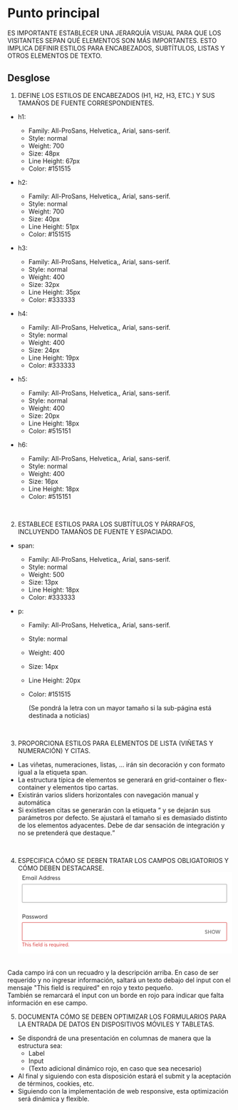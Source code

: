 # Punto principal
ES IMPORTANTE ESTABLECER UNA JERARQUÍA VISUAL PARA QUE LOS VISITANTES
SEPAN QUÉ ELEMENTOS SON MÁS IMPORTANTES. ESTO IMPLICA DEFINIR ESTILOS
PARA ENCABEZADOS, SUBTÍTULOS, LISTAS Y OTROS ELEMENTOS DE TEXTO.

## Desglose
1. DEFINE LOS ESTILOS DE ENCABEZADOS (H1, H2, H3, ETC.) Y SUS TAMAÑOS
DE FUENTE CORRESPONDIENTES.

  * h1: 
     - Family: All-ProSans, Helvetica,, Arial, sans-serif.
     - Style: normal
     - Weight: 700
     - Size: 48px
     - Line Height: 67px
     - Color: #151515
  
  * h2: 
     - Family: All-ProSans, Helvetica,, Arial, sans-serif.
     - Style: normal
     - Weight: 700
     - Size: 40px
     - Line Height: 51px
     - Color: #151515
  
  * h3: 
     - Family: All-ProSans, Helvetica,, Arial, sans-serif.
     - Style: normal
     - Weight: 400
     - Size: 32px
     - Line Height: 35px
     - Color: #333333
  * h4: 
     - Family: All-ProSans, Helvetica,, Arial, sans-serif.
     - Style: normal
     - Weight: 400
     - Size: 24px
     - Line Height: 19px
     - Color: #333333
  * h5: 
     - Family: All-ProSans, Helvetica,, Arial, sans-serif.
     - Style: normal
     - Weight: 400
     - Size: 20px
     - Line Height: 18px
     - Color: #515151
  * h6: 
     - Family: All-ProSans, Helvetica,, Arial, sans-serif.
     - Style: normal
     - Weight: 400
     - Size: 16px
     - Line Height: 18px
     - Color: #515151

<br>

2. ESTABLECE ESTILOS PARA LOS SUBTÍTULOS Y PÁRRAFOS, INCLUYENDO TAMAÑOS DE FUENTE Y ESPACIADO.
* span: 
     - Family: All-ProSans, Helvetica,, Arial, sans-serif.
     - Style: normal
     - Weight: 500
     - Size: 13px
     - Line Height: 18px
     - Color: #333333

* p: 
     - Family: All-ProSans, Helvetica,, Arial, sans-serif.
     - Style: normal
     - Weight: 400
     - Size: 14px
     - Line Height: 20px
     - Color: #151515

         (Se pondrá la letra con un mayor tamaño si la sub-página está destinada a noticias)

<br>

3. PROPORCIONA ESTILOS PARA ELEMENTOS DE LISTA (VIÑETAS Y NUMERACIÓN) Y CITAS.
* Las viñetas, numeraciones, listas, ... irán sin decoración y con formato igual a la etiqueta span.
* La estructura típica de elementos se generará en grid-container o flex-container y elementos tipo cartas.
* Existirán varios sliders horizontales con navegación manual y automática
* Si existiesen citas se generarán con la etiqueta <q> y se dejarán sus parámetros por defecto. Se ajustará el tamaño si es demasiado distinto de los elementos adyacentes. Debe de dar sensación de integración y no se pretenderá que destaque.

<br>

4. ESPECIFICA CÓMO SE DEBEN TRATAR LOS CAMPOS OBLIGATORIOS Y CÓMO DEBEN DESTACARSE.
![FORM](FORM.png)
<br>
Cada campo irá con un recuadro y la descripción arriba. En caso de ser requerido y no ingresar información, saltará un texto debajo del input con el mensaje "This field is required" en rojo y texto pequeño. <br> También se remarcará el input con un borde en rojo para indicar que falta información en ese campo.

<br>

5. DOCUMENTA CÓMO SE DEBEN OPTIMIZAR LOS FORMULARIOS PARA LA ENTRADA DE DATOS EN DISPOSITIVOS MÓVILES Y TABLETAS.
* Se dispondrá de una presentación en columnas de manera que la estructura sea:
  * Label
  * Input
  * (Texto adicional dinámico rojo, en caso que sea necesario)
* Al final y siguiendo con esta disposición estará el submit y la aceptación de términos, cookies, etc.
* Siguiendo con la implementación de web responsive, esta optimización será dinámica y flexible.